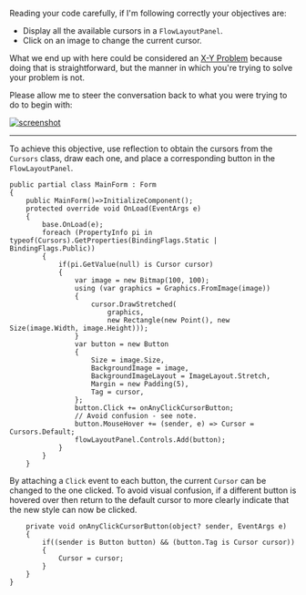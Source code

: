 Reading your code carefully, if I'm following correctly your objectives are:
- Display all the available cursors in a `FlowLayoutPanel`.
- Click on an image to change the current cursor.

What we end up with here could be considered an [X-Y Problem](https://meta.stackexchange.com/a/66378) because doing that is straightforward, but the manner in which you're trying to solve your problem is not. 

Please allow me to steer the conversation back to what you were trying to do to begin with:

[![screenshot][1]][1]

***


To achieve this objective, use reflection to obtain the cursors from the `Cursors` class, draw each one, and place a corresponding button in the `FlowLayoutPanel`.

    public partial class MainForm : Form
    {
        public MainForm()=>InitializeComponent();
        protected override void OnLoad(EventArgs e)
        {
            base.OnLoad(e);
            foreach (PropertyInfo pi in typeof(Cursors).GetProperties(BindingFlags.Static | BindingFlags.Public))
            {
                if(pi.GetValue(null) is Cursor cursor)
                {
                    var image = new Bitmap(100, 100);
                    using (var graphics = Graphics.FromImage(image))
                    {
                        cursor.DrawStretched(
                            graphics,
                            new Rectangle(new Point(), new Size(image.Width, image.Height)));
                    }
                    var button = new Button
                    {
                        Size = image.Size,
                        BackgroundImage = image,
                        BackgroundImageLayout = ImageLayout.Stretch,
                        Margin = new Padding(5),
                        Tag = cursor,
                    };
                    button.Click += onAnyClickCursorButton;
                    // Avoid confusion - see note.
                    button.MouseHover += (sender, e) => Cursor = Cursors.Default;
                    flowLayoutPanel.Controls.Add(button);
                }
            }
        }

By attaching a `Click` event to each button, the current `Cursor` can be changed to the one clicked. To avoid visual confusion, if a different button is hovered over then return to the default cursor to more clearly indicate that the new style can now be clicked.

        private void onAnyClickCursorButton(object? sender, EventArgs e)
        {
            if((sender is Button button) && (button.Tag is Cursor cursor)) 
            {
                Cursor = cursor;
            }
        }
    }


  [1]: https://i.stack.imgur.com/3SBtK.png